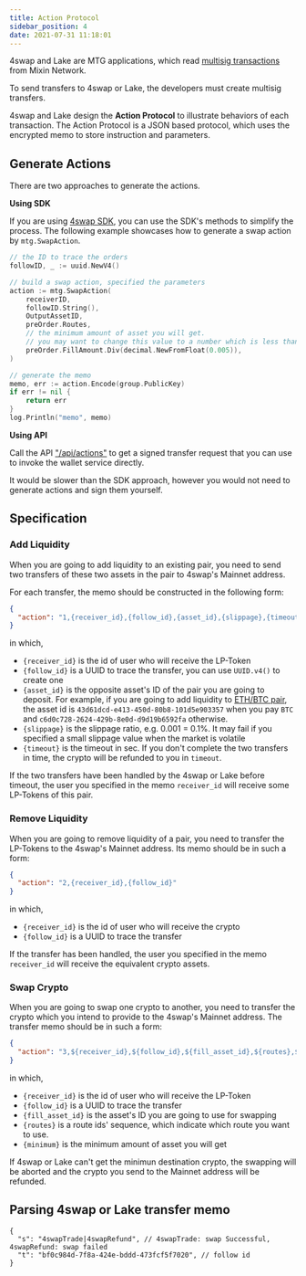 ```yaml
---
title: Action Protocol
sidebar_position: 4
date: 2021-07-31 11:18:01
---
```


4swap and Lake are MTG applications, which read [multisig transactions](https://developers.mixin.one/document/wallet/api/multisigs/tutorial) from Mixin Network.

To send transfers to 4swap or Lake, the developers must create multisig transfers.

4swap and Lake design the **Action Protocol** to illustrate behaviors of each transaction. The Action Protocol is a JSON based protocol, which uses the encrypted memo to store instruction and parameters.

## Generate Actions

There are two approaches to generate the actions.

**Using SDK**

If you are using [4swap SDK](https://github.com/fox-one/4swap-sdk-go), you can use the SDK's methods to simplify the process. The following example showcases how to generate a swap action by  `mtg.SwapAction`.

```go
// the ID to trace the orders
followID, _ := uuid.NewV4()

// build a swap action, specified the parameters
action := mtg.SwapAction(
	receiverID,
	followID.String(),
	OutputAssetID,
	preOrder.Routes,
	// the minimum amount of asset you will get.
	// you may want to change this value to a number which is less than preOrder.FillAmount
	preOrder.FillAmount.Div(decimal.NewFromFloat(0.005)),
)

// generate the memo
memo, err := action.Encode(group.PublicKey)
if err != nil {
	return err
}
log.Println("memo", memo)
```

**Using API**

Call the API ["/api/actions"](./apis/actions) to get a signed transfer request that you can use to invoke the wallet service directly.

It would be slower than the SDK approach, however you would not need to generate actions and sign them yourself.

## Specification

### Add Liquidity

When you are going to add liquidity to an existing pair, you need to send two transfers of these two assets in the pair to 4swap's Mainnet address.

For each transfer, the memo should be constructed in the following form:

```json
{
  "action": "1,{receiver_id},{follow_id},{asset_id},{slippage},{timeout}"
}
```

in which,

- `{receiver_id}` is the id of user who will receive the LP-Token
- `{follow_id}` is a UUID to trace the transfer, you can use `UUID.v4()` to create one
- `{asset_id}` is the opposite asset's ID of the pair you are going to deposit. For example, if you are going to add liquidity to [ETH/BTC pair](https://app.4swap.org/#/pair-info?base=43d61dcd-e413-450d-80b8-101d5e903357&quote=c6d0c728-2624-429b-8e0d-d9d19b6592fa), the asset id is `43d61dcd-e413-450d-80b8-101d5e903357` when you pay `BTC` and `c6d0c728-2624-429b-8e0d-d9d19b6592fa` otherwise.
- `{slippage}` is the slippage ratio, e.g. 0.001 = 0.1%. It may fail if you specified a small slippage value when the market is volatile
- `{timeout}` is the timeout in sec. If you don't complete the two transfers in time, the crypto will be refunded to you in `timeout`.

If the two transfers have been handled by the 4swap or Lake before timeout, the user you specified in the memo `receiver_id` will receive some LP-Tokens of this pair.


### Remove Liquidity

When you are going to remove liquidity of a pair, you need to transfer the LP-Tokens to the 4swap's Mainnet address. Its memo should be in such a form:

```json
{
  "action": "2,{receiver_id},{follow_id}"
}
```

in which,

- `{receiver_id}` is the id of user who will receive the crypto
- `{follow_id}` is a UUID to trace the transfer

If the transfer has been handled, the user you specified in the memo `receiver_id` will receive the equivalent crypto assets.

### Swap Crypto

When you are going to swap one crypto to another, you need to transfer the crypto which you intend to provide to the 4swap's Mainnet address. The transfer memo should be in such a form:

```json
{
  "action": "3,${receiver_id},${follow_id},${fill_asset_id},${routes},${minimum}"
}
```

in which,

- `{receiver_id}` is the id of user who will receive the LP-Token
- `{follow_id}` is a UUID to trace the transfer
- `{fill_asset_id}` is the asset's ID you are going to use for swapping
- `{routes}` is a route ids' sequence, which indicate which route you want to use.
- `{minimum}` is the minimum amount of asset you will get

If 4swap or Lake can't get the minimun destination crypto, the swapping will be aborted and the crypto you send to the Mainnet address will be refunded.

## Parsing 4swap or Lake transfer memo

```json5
{
  "s": "4swapTrade|4swapRefund", // 4swapTrade: swap Successful, 4swapRefund: swap failed
  "t": "bf0c984d-7f8a-424e-bddd-473fcf5f7020", // follow id
}
```
